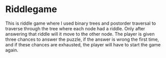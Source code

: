 # Riddlegame
This is  riddle game where I used binary trees and postorder traversal to traverse through the tree where each node had a riddle. 
Only after answering that riddle will it move to the other node. The player is given three chances to answer the puzzle,
if the answer is wrong the first time, and if these chances are exhausted, the player will have to start the game again.

